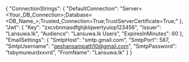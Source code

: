 ﻿{
  "ConnectionStrings": {
    "DefaultConnection": "Server=<Your_DB_Connection>;Database=<DB_Name_>;Trusted_Connection=True;TrustServerCertificate=True;"
  },
  "Jwt": {
    "Key": "zxcvbnmasdfghjklqwertyuiop123456",
    "Issuer": "Lansuwa.lk",
    "Audience": "Lansuwa.lk Users",
    "ExpiresInMinutes": 60
  },
  "EmailSettings": {
    "SmtpHost": "smtp.gmail.com",
    "SmtpPort": 587,
    "SmtpUsername": "geshansampath10@gmail.com",
    "SmtpPassword": "tsbymureurdxxvrd",
    "FromName": "Lansuwa.lk"
  }
}
